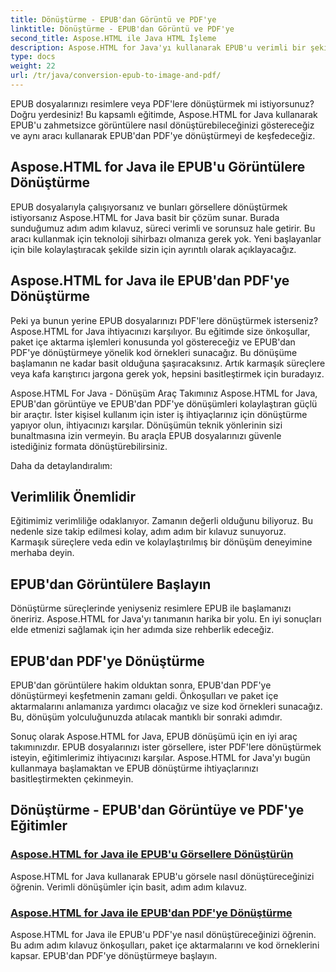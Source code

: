 ```yaml
---
title: Dönüştürme - EPUB'dan Görüntü ve PDF'ye
linktitle: Dönüştürme - EPUB'dan Görüntü ve PDF'ye
second_title: Aspose.HTML ile Java HTML İşleme
description: Aspose.HTML for Java'yı kullanarak EPUB'u verimli bir şekilde görsellere dönüştürün. Bu adım adım kılavuz süreci basitleştirir. EPUB'dan PDF'ye dönüştürmeyi de öğrenin.
type: docs
weight: 22
url: /tr/java/conversion-epub-to-image-and-pdf/
---
```

EPUB dosyalarınızı resimlere veya PDF'lere dönüştürmek mi istiyorsunuz? Doğru yerdesiniz! Bu kapsamlı eğitimde, Aspose.HTML for Java kullanarak EPUB'u zahmetsizce görüntülere nasıl dönüştürebileceğinizi göstereceğiz ve aynı aracı kullanarak EPUB'dan PDF'ye dönüştürmeyi de keşfedeceğiz. 

## Aspose.HTML for Java ile EPUB'u Görüntülere Dönüştürme
EPUB dosyalarıyla çalışıyorsanız ve bunları görsellere dönüştürmek istiyorsanız Aspose.HTML for Java basit bir çözüm sunar. Burada sunduğumuz adım adım kılavuz, süreci verimli ve sorunsuz hale getirir. Bu aracı kullanmak için teknoloji sihirbazı olmanıza gerek yok. Yeni başlayanlar için bile kolaylaştıracak şekilde sizin için ayrıntılı olarak açıklayacağız.

## Aspose.HTML for Java ile EPUB'dan PDF'ye Dönüştürme
Peki ya bunun yerine EPUB dosyalarınızı PDF'lere dönüştürmek isterseniz? Aspose.HTML for Java ihtiyacınızı karşılıyor. Bu eğitimde size önkoşullar, paket içe aktarma işlemleri konusunda yol göstereceğiz ve EPUB'dan PDF'ye dönüştürmeye yönelik kod örnekleri sunacağız. Bu dönüşüme başlamanın ne kadar basit olduğuna şaşıracaksınız. Artık karmaşık süreçlere veya kafa karıştırıcı jargona gerek yok, hepsini basitleştirmek için buradayız.

Aspose.HTML For Java - Dönüşüm Araç Takımınız
Aspose.HTML for Java, EPUB'dan görüntüye ve EPUB'dan PDF'ye dönüşümleri kolaylaştıran güçlü bir araçtır. İster kişisel kullanım için ister iş ihtiyaçlarınız için dönüştürme yapıyor olun, ihtiyacınızı karşılar. Dönüşümün teknik yönlerinin sizi bunaltmasına izin vermeyin. Bu araçla EPUB dosyalarınızı güvenle istediğiniz formata dönüştürebilirsiniz. 

Daha da detaylandıralım:

## Verimlilik Önemlidir
Eğitimimiz verimliliğe odaklanıyor. Zamanın değerli olduğunu biliyoruz. Bu nedenle size takip edilmesi kolay, adım adım bir kılavuz sunuyoruz. Karmaşık süreçlere veda edin ve kolaylaştırılmış bir dönüşüm deneyimine merhaba deyin.

## EPUB'dan Görüntülere Başlayın
Dönüştürme süreçlerinde yeniyseniz resimlere EPUB ile başlamanızı öneririz. Aspose.HTML for Java'yı tanımanın harika bir yolu. En iyi sonuçları elde etmenizi sağlamak için her adımda size rehberlik edeceğiz.

## EPUB'dan PDF'ye Dönüştürme
EPUB'dan görüntülere hakim olduktan sonra, EPUB'dan PDF'ye dönüştürmeyi keşfetmenin zamanı geldi. Önkoşulları ve paket içe aktarmalarını anlamanıza yardımcı olacağız ve size kod örnekleri sunacağız. Bu, dönüşüm yolculuğunuzda atılacak mantıklı bir sonraki adımdır.

Sonuç olarak Aspose.HTML for Java, EPUB dönüşümü için en iyi araç takımınızdır. EPUB dosyalarınızı ister görsellere, ister PDF'lere dönüştürmek isteyin, eğitimlerimiz ihtiyacınızı karşılar. Aspose.HTML for Java'yı bugün kullanmaya başlamaktan ve EPUB dönüştürme ihtiyaçlarınızı basitleştirmekten çekinmeyin.
## Dönüştürme - EPUB'dan Görüntüye ve PDF'ye Eğitimler
### [Aspose.HTML for Java ile EPUB'u Görsellere Dönüştürün](./convert-epub-to-image/)
Aspose.HTML for Java kullanarak EPUB'u görsele nasıl dönüştüreceğinizi öğrenin. Verimli dönüşümler için basit, adım adım kılavuz.
### [Aspose.HTML for Java ile EPUB'dan PDF'ye Dönüştürme](./convert-epub-to-pdf/)
Aspose.HTML for Java ile EPUB'u PDF'ye nasıl dönüştüreceğinizi öğrenin. Bu adım adım kılavuz önkoşulları, paket içe aktarmalarını ve kod örneklerini kapsar. EPUB'dan PDF'ye dönüştürmeye başlayın.